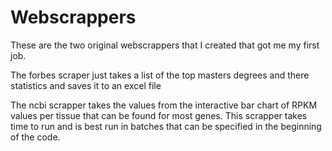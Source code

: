 # Webscrappers

These are the two original webscrappers that I created that got me my first job.  

The forbes scraper just takes a list of the top masters degrees and there statistics and saves it to an excel file

The ncbi scrapper takes the values from the interactive bar chart of RPKM values per tissue that can be found for most genes.  This scrapper takes time to run and is best run in batches that can be specified in the beginning of the code.  
